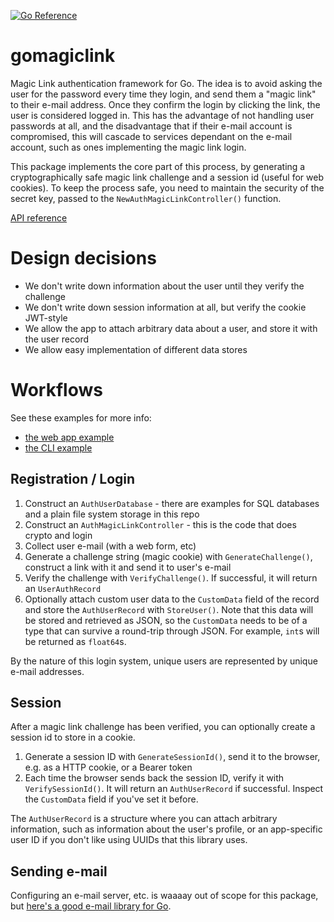 [![Go Reference](https://pkg.go.dev/badge/github.com/ivoras/gomagiclink.svg)](https://pkg.go.dev/github.com/ivoras/gomagiclink)

# gomagiclink

Magic Link authentication framework for Go. The idea is to avoid asking the user for the password every
time they login, and send them a "magic link" to their e-mail address. Once they confirm the login by
clicking the link, the user is considered logged in. This has the advantage of not handling user
passwords at all, and the disadvantage that if their e-mail account is compromised, this will cascade
to services dependant on the e-mail account, such as ones implementing the magic link login.

This package implements the core part of this process, by generating a cryptographically safe magic link
challenge and a session id (useful for web cookies). To keep the process safe, you need to maintain
the security of the secret key, passed to the `NewAuthMagicLinkController()` function.

[API reference](https://pkg.go.dev/github.com/ivoras/gomagiclink)

# Design decisions

* We don't write down information about the user until they verify the challenge
* We don't write down session information at all, but verify the cookie JWT-style
* We allow the app to attach arbitrary data about a user, and store it with the user record
* We allow easy implementation of different data stores

# Workflows

See these examples for more info:

* [the web app example](cmd/webdemo/)
* [the CLI example](cmd/demo/)

## Registration / Login

1. Construct an `AuthUserDatabase` - there are examples for SQL databases and a plain file system storage in this repo
2. Construct an `AuthMagicLinkController` - this is the code that does crypto and login
3. Collect user e-mail (with a web form, etc)
4. Generate a challenge string (magic cookie) with `GenerateChallenge()`, construct a link with it and send it to user's e-mail
5. Verify the challenge with `VerifyChallenge()`. If successful, it will return an `UserAuthRecord`
6. Optionally attach custom user data to the `CustomData` field of the record and store the `AuthUserRecord` with `StoreUser()`. Note that this data will be stored and retrieved as JSON, so the `CustomData` needs to be of a type that can survive a round-trip through JSON. For example, `int`s will be returned as `float64`s.

By the nature of this login system, unique users are represented by unique e-mail addresses.

## Session

After a magic link challenge has been verified, you can optionally create a session id to store in a cookie.

1. Generate a session ID with `GenerateSessionId()`, send it to the browser, e.g. as a HTTP cookie, or a Bearer token
2. Each time the browser sends back the session ID, verify it with `VerifySessionId()`. It will return an `AuthUserRecord` if successful. Inspect the `CustomData` field if you've set it before.

The `AuthUserRecord` is a structure where you can attach arbitrary information, such as information about the user's profile, or an app-specific user ID if you don't like using UUIDs that this library uses.

## Sending e-mail

Configuring an e-mail server, etc. is waaaay out of scope for this package, but
[here's a good e-mail library for Go](https://github.com/jordan-wright/email).
